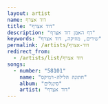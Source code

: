 ```yaml
---
layout: artist
name: דוד אצרף
title: "דוד אצרף"
description: "דף האמן דוד אצרף"
keywords: "שירים, מוזיקה, דוד אצרף"
permalink: /artists/דוד-אצרף
redirect_from:
  - /artists/list/דוד אצרף
songs:
  - number: "58101"
    name: "חתונה הלילה-רמיקס"
    album: "סינגלים"
    artist: "דוד אצרף"
---
```

